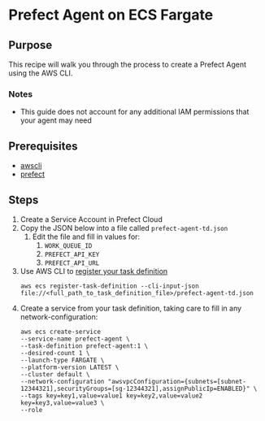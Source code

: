 # Prefect Agent on ECS Fargate

## Purpose
This recipe will walk you through the process to create a Prefect Agent using the AWS CLI.

### Notes
- This guide does not account for any additional IAM permissions that your agent may need

## Prerequisites
* [awscli]("https://docs.aws.amazon.com/cli/latest/userguide/getting-started-install.html")
* [prefect](https://docs.prefect.io/getting-started/installation/)

## Steps
1. Create a Service Account in Prefect Cloud
2. Copy the JSON below into a file called `prefect-agent-td.json`
	1. Edit the file and fill in values for:
		1. `WORK_QUEUE_ID`
		2. `PREFECT_API_KEY`
		3. `PREFECT_API_URL`
3. Use AWS CLI to [register your task definition](https://docs.aws.amazon.com/AmazonECS/latest/developerguide/task_definitions.html)
    ```
    aws ecs register-task-definition --cli-input-json file://<full_path_to_task_definition_file>/prefect-agent-td.json
    ```
4. Create a service from your task definition, taking care to fill in any network-configuration:
    ```
    aws ecs create-service
    --service-name prefect-agent \
    --task-definition prefect-agent:1 \
    --desired-count 1 \
    --launch-type FARGATE \
    --platform-version LATEST \
    --cluster default \
    --network-configuration "awsvpcConfiguration={subnets=[subnet-12344321],securityGroups=[sg-12344321],assignPublicIp=ENABLED}" \
    --tags key=key1,value=value1 key=key2,value=value2 key=key3,value=value3 \
   --role 
    ```

